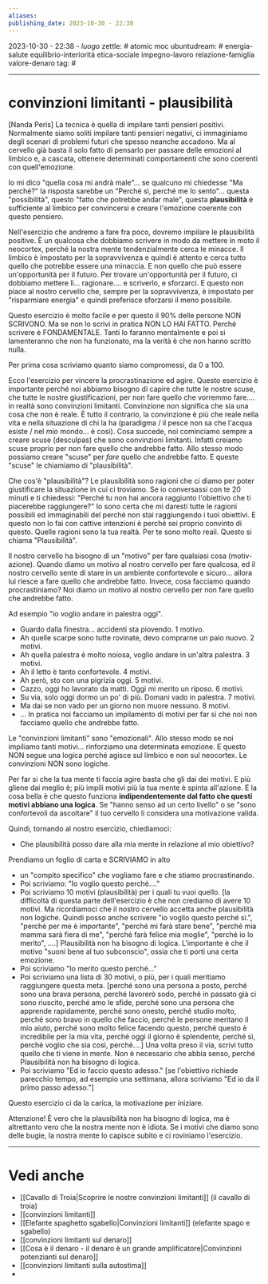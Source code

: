 ```yaml
---
aliases: 
publishing_date: 2023-10-30 - 22:38
---
```

2023-10-30 - 22:38 - *luogo*
zettle: # atomic moc
ubuntudream: # energia-salute equilibrio-interiorità etica-sociale impegno-lavoro relazione-famiglia valore-denaro 
tag: #

---
# convinzioni limitanti - plausibilità

[Nanda Peris]
La tecnica è quella di impilare tanti pensieri positivi.
Normalmente siamo soliti impilare tanti pensieri negativi, ci immaginiamo degli scenari di problemi futuri che spesso neanche accadono. Ma al cervello già basta il solo fatto di pensarlo per passare delle emozioni al limbico e, a cascata, ottenere determinati comportamenti che sono coerenti con quell'emozione.

Io mi dico "quella cosa mi andrà male"... se qualcuno mi chiedesse "Ma perché?" la risposta sarebbe un "Perché sì, perché me lo sento"... questa "possibilità", questo "fatto che potrebbe andar male", questa **plausibilità** è sufficiente al limbico per convincersi e creare l'emozione coerente con questo pensiero.

Nell'esercizio che andremo a fare fra poco, dovremo impilare le plausibilità positive. È un qualcosa che dobbiamo scrivere in modo da mettere in moto il neocortex, perché la nostra mente tendenzialmente cerca le minacce. Il limbico è impostato per la sopravvivenza e quindi è attento e cerca tutto quello che potrebbe essere una minaccia. E non quello che può essere un'opportunità per il futuro.
Per trovare un'opportunità per il futuro, ci dobbiamo mettere lì... ragionare.... e scriverlo, e sforzarci. E questo non piace al nostro cervello che, sempre per la sopravvivenza, è impostato per "risparmiare energia" e quindi preferisce sforzarsi il meno possibile.

Questo esercizio è molto facile e per questo il 90% delle persone NON SCRIVONO. Ma se non lo scrivi in pratica NON LO HAI FATTO. Perché scrivere è FONDAMENTALE.
Tanti lo faranno mentalmente e poi si lamenteranno che non ha funzionato, ma la verità è che non hanno scritto nulla.

Per prima cosa scriviamo quanto siamo compromessi, da 0 a 100.

Ecco l'esercizio per vincere la procrastinazione ed agire.
Questo esercizio è importante perché noi abbiamo bisogno di capire che tutte le nostre scuse, che tutte le nostre giustificazioni, per non fare quello che vorremmo fare.... in realtà sono convinzioni limitanti. 
Convinzione non significa che sia una cosa che non è reale. È tutto il contrario, la convinzione è più che reale nella vita e nella situazione di chi la ha (paradigma / il pesce non sa che l'acqua esiste / nel *mio* mondo... è così). 
Cosa succede, noi cominciamo sempre a creare scuse (desculpas) che sono convinzioni limitanti. Infatti creiamo scuse proprio per non fare quello che andrebbe fatto.
Allo stesso modo possiamo creare "scuse" per *fare* quello che andrebbe fatto.
E queste "scuse" le chiamiamo di "plausibilità".

Che cos'è "plausibilità"?
Le plausibilità sono ragioni che ci diamo per poter giustificare la situazione in cui ci troviamo.
Se io conversassi con te 20 minuti e ti chiedessi: "Perché tu non hai ancora raggiunto l'obiettivo che ti piacerebbe raggiungere?"
Io sono certa che mi daresti tutte le ragioni possibili ed immaginabili del perché non stai raggiungendo i tuoi obiettivi. E questo non lo fai con cattive intenzioni è perché sei proprio convinto di questo. Quelle ragioni sono la tua realtà. Per te sono molto reali.
Questo si chiama "Plausibilità".

Il nostro cervello ha bisogno di un "motivo" per fare qualsiasi cosa (motiv-azione).
Quando diamo un motivo al nostro cervello per fare qualcosa, ed il nostro cervello sente di stare in un ambiente confortevole e sicuro... allora lui riesce a fare quello che andrebbe fatto.
Invece, cosa facciamo quando procrastiniamo?
Noi diamo un motivo al nostro cervello per non fare quello che andrebbe fatto.

Ad esempio "io voglio andare in palestra oggi".
- Guardo dalla finestra... accidenti sta piovendo. 1 motivo.
- Ah quelle scarpe sono tutte rovinate, devo comprarne un paio nuovo. 2 motivi.
- Ah quella palestra è molto noiosa, voglio andare in un'altra palestra. 3 motivi.
- Ah il letto è tanto confortevole. 4 motivi.
- Ah però, sto con una pigrizia oggi. 5 motivi.
- Cazzo, oggi ho lavorato da matti. Oggi mi merito un riposo. 6 motivi.
- Su via, solo oggi dormo un po' di più. Domani vado in palestra. 7 motivi.
- Ma dai se non vado per un giorno non muore nessuno. 8 motivi.
- ...
In pratica noi facciamo un impilamento di motivi per far si che noi non facciamo quello che andrebbe fatto.

Le "convinzioni limitanti" sono "emozionali". Allo stesso modo se noi impiliamo tanti motivi... rinforziamo una determinata emozione.
E questo NON segue una logica perché agisce sul limbico e non sul neocortex.
Le convinzioni NON sono logiche.

Per far si che la tua mente ti faccia agire basta che gli dai dei motivi. E più gliene dai meglio è; più impili motivi più la tua mente è spinta all'azione.
E la cosa bella è che questo funziona **indipendentemente dal fatto che questi motivi abbiano una logica**. Se "hanno senso ad un certo livello" o se "sono confortevoli da ascoltare" il tuo cervello li considera una motivazione valida.

Quindi, tornando al nostro esercizio, chiediamoci:
- Che plausibilità posso dare alla mia mente in relazione al mio obiettivo?

Prendiamo un foglio di carta e SCRIVIAMO in alto 
- un "compito specifico" che vogliamo fare e che stiamo procrastinando.
- Poi scriviamo: "Io voglio questo perché...."
- Poi scriviamo 10 motivi (plausibilità) per i quali tu vuoi quello.
  [la difficoltà di questa parte dell'esercizio è che non crediamo di avere 10 motivi. Ma ricordiamoci che il nostro cervello accetta anche plausibilità non logiche. Quindi posso anche scrivere "io voglio questo perché sì.", "perché per me è importante", "perché mi farà stare bene", "perché mia mamma sarà fiera di me", "perché farà felice mia moglie", "perché io lo merito", ....] 
  Plausibilità non ha bisogno di logica. 
  L'importante è che il motivo "suoni bene al tuo subconscio", ossia che ti porti una certa emozione.
- Poi scriviamo "Io merito questo perché..."
- Poi scriviamo una lista di 30 motivi, o più, per i quali meritiamo raggiungere questa meta.
  [perché sono una persona a posto, perché sono una brava persona, perché lavorerò sodo, perché in passato già ci sono riuscito, perché amo le sfide, perché sono una persona che apprende rapidamente, perché sono onesto, perché studio molto, perché sono bravo in quello che faccio, perché le persone meritano il mio aiuto, perché sono molto felice facendo questo, perché questo è incredibile per la mia vita, perché oggi il giorno è splendente, perché sì, perché voglio che sia così, perché....]
  Una volta preso il via, scrivi tutto quello che ti viene in mente. Non è necessario che abbia senso, perché Plausibilità non ha bisogno di logica.
- Poi scriviamo "Ed io faccio questo adesso."
  [se l'obiettivo richiede parecchio tempo, ad esempio una settimana, allora scriviamo "Ed io da il primo passo adesso."]

Questo esercizio ci da la carica, la motivazione per iniziare.

Attenzione!
È vero che la plausibilità non ha bisogno di logica, ma è altrettanto vero che la nostra mente non è idiota. Se i motivi che diamo sono delle bugie, la nostra mente lo capisce subito e ci roviniamo l'esercizio.



---
# Vedi anche
- [[Cavallo di Troia|Scoprire le nostre convinzioni limitanti]] (il cavallo di troia)
- [[convinzioni limitanti]]
- [[Elefante spaghetto sgabello|Convinzioni limitanti]] (elefante spago e sgabello)
- [[convinzioni limitanti sul denaro]]
- [[Cosa è il denaro - il denaro è un grande amplificatore|Convinzioni potenzianti sul denaro]]
- [[convinzioni limitanti sulla autostima]]
- 